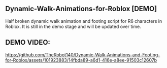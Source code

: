 ## Dynamic-Walk-Animations-for-Roblox [DEMO]
Half broken dynamic walk animation and footing script for R6 characters in Roblox. It is still in the demo stage and will be updated over time.

## DEMO VIDEO:

https://github.com/TheRobot140/Dynamic-Walk-Animations-and-Footing-for-Roblox/assets/101923883/14fbda89-a6d1-416e-a8ee-91503c12607b
